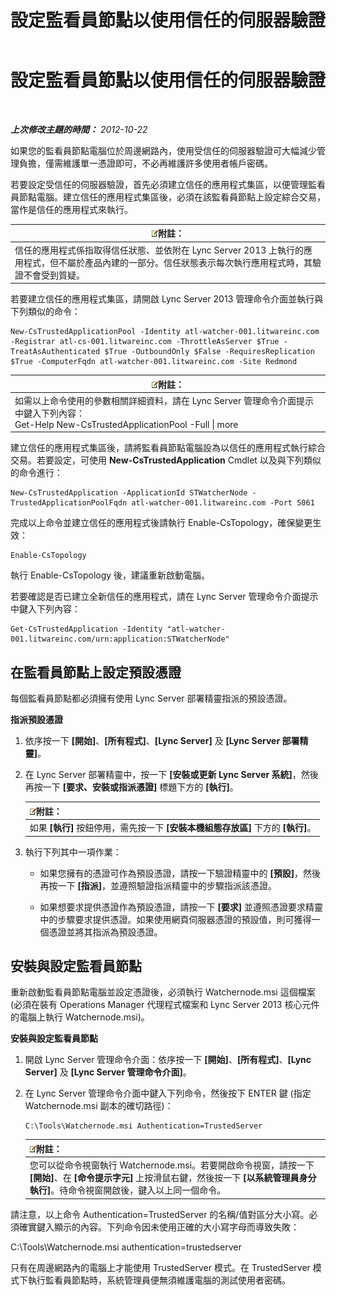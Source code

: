 ﻿---
title: 設定監看員節點以使用信任的伺服器驗證
TOCTitle: 設定監看員節點以使用信任的伺服器驗證
ms:assetid: 42d879ac-aa90-4ed6-b5e2-1e208711672a
ms:mtpsurl: https://technet.microsoft.com/zh-tw/library/JJ204852(v=OCS.15)
ms:contentKeyID: 49290742
ms.date: 08/10/2015
mtps_version: v=OCS.15
ms.translationtype: HT
---

# 設定監看員節點以使用信任的伺服器驗證

 

_**上次修改主題的時間：** 2012-10-22_

如果您的監看員節點電腦位於周邊網路內，使用受信任的伺服器驗證可大幅減少管理負擔，僅需維護單一憑證即可，不必再維護許多使用者帳戶密碼。

若要設定受信任的伺服器驗證，首先必須建立信任的應用程式集區，以便管理監看員節點電腦。建立信任的應用程式集區後，必須在該監看員節點上設定綜合交易，當作是信任的應用程式來執行。

<table>
<thead>
<tr class="header">
<th><img src="images/Gg398811.note(OCS.15).gif" title="note" alt="note" />附註：</th>
</tr>
</thead>
<tbody>
<tr class="odd">
<td>信任的應用程式係指取得信任狀態、並依附在 Lync Server 2013 上執行的應用程式，但不屬於產品內建的一部分。信任狀態表示每次執行應用程式時，其驗證不會受到質疑。</td>
</tr>
</tbody>
</table>


若要建立信任的應用程式集區，請開啟 Lync Server 2013 管理命令介面並執行與下列類似的命令：

    New-CsTrustedApplicationPool -Identity atl-watcher-001.litwareinc.com -Registrar atl-cs-001.litwareinc.com -ThrottleAsServer $True -TreatAsAuthenticated $True -OutboundOnly $False -RequiresReplication $True -ComputerFqdn atl-watcher-001.litwareinc.com -Site Redmond

<table>
<thead>
<tr class="header">
<th><img src="images/Gg398811.note(OCS.15).gif" title="note" alt="note" />附註：</th>
</tr>
</thead>
<tbody>
<tr class="odd">
<td>如需以上命令使用的參數相關詳細資料，請在 Lync Server 管理命令介面提示中鍵入下列內容：<br />
Get-Help New-CsTrustedApplicationPool -Full | more</td>
</tr>
</tbody>
</table>


建立信任的應用程式集區後，請將監看員節點電腦設為以信任的應用程式執行綜合交易。若要設定，可使用 **New-CsTrustedApplication** Cmdlet 以及與下列類似的命令進行：

    New-CsTrustedApplication -ApplicationId STWatcherNode -TrustedApplicationPoolFqdn atl-watcher-001.litwareinc.com -Port 5061

完成以上命令並建立信任的應用程式後請執行 Enable-CsTopology，確保變更生效：

    Enable-CsTopology

執行 Enable-CsTopology 後，建議重新啟動電腦。

若要確認是否已建立全新信任的應用程式，請在 Lync Server 管理命令介面提示中鍵入下列內容：

    Get-CsTrustedApplication -Identity "atl-watcher-001.litwareinc.com/urn:application:STWatcherNode"

## 在監看員節點上設定預設憑證

每個監看員節點都必須擁有使用 Lync Server 部署精靈指派的預設憑證。

**指派預設憑證**

1.  依序按一下 **\[開始\]**、**\[所有程式\]**、**\[Lync Server\]** 及 **\[Lync Server 部署精靈\]**。

2.  在 Lync Server 部署精靈中，按一下 **\[安裝或更新 Lync Server 系統\]**，然後再按一下 **\[要求、安裝或指派憑證\]** 標題下方的 **\[執行\]**。
    
    <table>
    <thead>
    <tr class="header">
    <th><img src="images/Gg398811.note(OCS.15).gif" title="note" alt="note" />附註：</th>
    </tr>
    </thead>
    <tbody>
    <tr class="odd">
    <td>如果 <strong>[執行]</strong> 按鈕停用，需先按一下 <strong>[安裝本機組態存放區]</strong> 下方的 <strong>[執行]</strong>。</td>
    </tr>
    </tbody>
    </table>


3.  執行下列其中一項作業：
    
      - 如果您擁有的憑證可作為預設憑證，請按一下驗證精靈中的 **\[預設\]**，然後再按一下 **\[指派\]**，並遵照驗證指派精靈中的步驟指派該憑證。
    
      - 如果想要求提供憑證作為預設憑證，請按一下 **\[要求\]** 並遵照憑證要求精靈中的步驟要求提供憑證。如果使用網頁伺服器憑證的預設值，則可獲得一個憑證並將其指派為預設憑證。

## 安裝與設定監看員節點

重新啟動監看員節點電腦並設定憑證後，必須執行 Watchernode.msi 這個檔案 (必須在裝有 Operations Manager 代理程式檔案和 Lync Server 2013 核心元件的電腦上執行 Watchernode.msi)。

**安裝與設定監看員節點**

1.  開啟 Lync Server 管理命令介面：依序按一下 **\[開始\]**、**\[所有程式\]**、**\[Lync Server\]** 及 **\[Lync Server 管理命令介面\]**。

2.  在 Lync Server 管理命令介面中鍵入下列命令，然後按下 ENTER 鍵 (指定 Watchernode.msi 副本的確切路徑)：
    
        C:\Tools\Watchernode.msi Authentication=TrustedServer
    
    <table>
    <thead>
    <tr class="header">
    <th><img src="images/Gg398811.note(OCS.15).gif" title="note" alt="note" />附註：</th>
    </tr>
    </thead>
    <tbody>
    <tr class="odd">
    <td>您可以從命令視窗執行 Watchernode.msi。若要開啟命令視窗，請按一下 <strong>[開始]</strong>、在 <strong>[命令提示字元]</strong> 上按滑鼠右鍵，然後按一下 <strong>[以系統管理員身分執行]</strong>。待命令視窗開啟後，鍵入以上同一個命令。</td>
    </tr>
    </tbody>
    </table>


請注意，以上命令 Authentication=TrustedServer 的名稱/值對區分大小寫。必須確實鍵入顯示的內容。下列命令因未使用正確的大小寫字母而導致失敗：

C:\\Tools\\Watchernode.msi authentication=trustedserver

只有在周邊網路內的電腦上才能使用 TrustedServer 模式。在 TrustedServer 模式下執行監看員節點時，系統管理員便無須維護電腦的測試使用者密碼。

